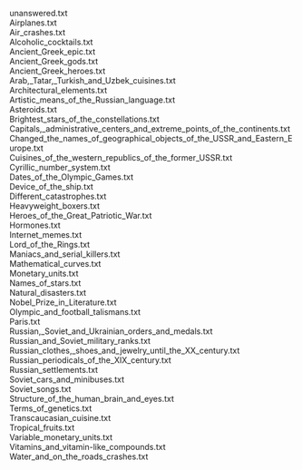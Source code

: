 unanswered.txt  
Airplanes.txt  
Air_crashes.txt  
Alcoholic_cocktails.txt  
Ancient_Greek_epic.txt  
Ancient_Greek_gods.txt  
Ancient_Greek_heroes.txt  
Arab,_Tatar,_Turkish_and_Uzbek_cuisines.txt  
Architectural_elements.txt  
Artistic_means_of_the_Russian_language.txt  
Asteroids.txt  
Brightest_stars_of_the_constellations.txt  
Capitals,_administrative_centers_and_extreme_points_of_the_continents.txt  
Changed_the_names_of_geographical_objects_of_the_USSR_and_Eastern_Europe.txt  
Cuisines_of_the_western_republics_of_the_former_USSR.txt  
Cyrillic_number_system.txt  
Dates_of_the_Olympic_Games.txt  
Device_of_the_ship.txt  
Different_catastrophes.txt  
Heavyweight_boxers.txt  
Heroes_of_the_Great_Patriotic_War.txt  
Hormones.txt  
Internet_memes.txt  
Lord_of_the_Rings.txt  
Maniacs_and_serial_killers.txt  
Mathematical_curves.txt  
Monetary_units.txt  
Names_of_stars.txt  
Natural_disasters.txt  
Nobel_Prize_in_Literature.txt  
Olympic_and_football_talismans.txt  
Paris.txt  
Russian,_Soviet_and_Ukrainian_orders_and_medals.txt  
Russian_and_Soviet_military_ranks.txt  
Russian_clothes,_shoes_and_jewelry_until_the_XX_century.txt  
Russian_periodicals_of_the_XIX_century.txt  
Russian_settlements.txt  
Soviet_cars_and_minibuses.txt  
Soviet_songs.txt  
Structure_of_the_human_brain_and_eyes.txt  
Terms_of_genetics.txt  
Transcaucasian_cuisine.txt  
Tropical_fruits.txt  
Variable_monetary_units.txt  
Vitamins_and_vitamin-like_compounds.txt  
Water_and_on_the_roads_crashes.txt  
